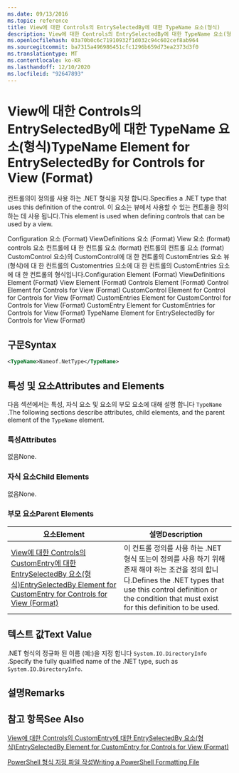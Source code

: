 ```yaml
---
ms.date: 09/13/2016
ms.topic: reference
title: View에 대한 Controls의 EntrySelectedBy에 대한 TypeName 요소(형식)
description: View에 대한 Controls의 EntrySelectedBy에 대한 TypeName 요소(형식)
ms.openlocfilehash: 03a70b0c6c71910932f1d032c94c602cef8ab964
ms.sourcegitcommit: ba7315a496986451cfc1296b659d73ea2373d3f0
ms.translationtype: MT
ms.contentlocale: ko-KR
ms.lasthandoff: 12/10/2020
ms.locfileid: "92647893"
---
```

# <a name="typename-element-for-entryselectedby-for-controls-for-view-format"></a><span data-ttu-id="efd43-103">View에 대한 Controls의 EntrySelectedBy에 대한 TypeName 요소(형식)</span><span class="sxs-lookup"><span data-stu-id="efd43-103">TypeName Element for EntrySelectedBy for Controls for View (Format)</span></span>

<span data-ttu-id="efd43-104">컨트롤의이 정의를 사용 하는 .NET 형식을 지정 합니다.</span><span class="sxs-lookup"><span data-stu-id="efd43-104">Specifies a .NET type that uses this definition of the control.</span></span> <span data-ttu-id="efd43-105">이 요소는 뷰에서 사용할 수 있는 컨트롤을 정의 하는 데 사용 됩니다.</span><span class="sxs-lookup"><span data-stu-id="efd43-105">This element is used when defining controls that can be used by a view.</span></span>

<span data-ttu-id="efd43-106">Configuration 요소 (Format) ViewDefinitions 요소 (Format) View 요소 (format) controls 요소 컨트롤에 대 한 컨트롤 요소 (format) 컨트롤의 컨트롤 요소 (format) CustomControl 요소)의 CustomControl에 대 한 컨트롤의 CustomEntries 요소 뷰 (형식)에 대 한 컨트롤의 Customentries 요소에 대 한 컨트롤의 CustomEntries 요소에 대 한 컨트롤의 형식입니다.</span><span class="sxs-lookup"><span data-stu-id="efd43-106">Configuration Element (Format) ViewDefinitions Element (Format) View Element (Format) Controls Element (Format) Control Element for Controls for View (Format) CustomControl Element for Control for Controls for View (Format) CustomEntries Element for CustomControl for Controls for View (Format) CustomEntry Element for CustomEntries for Controls for View (Format) TypeName Element for EntrySelectedBy for Controls for View (Format)</span></span>

## <a name="syntax"></a><span data-ttu-id="efd43-107">구문</span><span class="sxs-lookup"><span data-stu-id="efd43-107">Syntax</span></span>

```xml
<TypeName>Nameof.NetType</TypeName>

```

## <a name="attributes-and-elements"></a><span data-ttu-id="efd43-108">특성 및 요소</span><span class="sxs-lookup"><span data-stu-id="efd43-108">Attributes and Elements</span></span>

<span data-ttu-id="efd43-109">다음 섹션에서는 특성, 자식 요소 및 요소의 부모 요소에 대해 설명 합니다 `TypeName` .</span><span class="sxs-lookup"><span data-stu-id="efd43-109">The following sections describe attributes, child elements, and the parent element of the `TypeName` element.</span></span>

### <a name="attributes"></a><span data-ttu-id="efd43-110">특성</span><span class="sxs-lookup"><span data-stu-id="efd43-110">Attributes</span></span>

<span data-ttu-id="efd43-111">없음</span><span class="sxs-lookup"><span data-stu-id="efd43-111">None.</span></span>

### <a name="child-elements"></a><span data-ttu-id="efd43-112">자식 요소</span><span class="sxs-lookup"><span data-stu-id="efd43-112">Child Elements</span></span>

<span data-ttu-id="efd43-113">없음</span><span class="sxs-lookup"><span data-stu-id="efd43-113">None.</span></span>

### <a name="parent-elements"></a><span data-ttu-id="efd43-114">부모 요소</span><span class="sxs-lookup"><span data-stu-id="efd43-114">Parent Elements</span></span>

|<span data-ttu-id="efd43-115">요소</span><span class="sxs-lookup"><span data-stu-id="efd43-115">Element</span></span>|<span data-ttu-id="efd43-116">설명</span><span class="sxs-lookup"><span data-stu-id="efd43-116">Description</span></span>|
|-------------|-----------------|
|[<span data-ttu-id="efd43-117">View에 대한 Controls의 CustomEntry에 대한 EntrySelectedBy 요소(형식)</span><span class="sxs-lookup"><span data-stu-id="efd43-117">EntrySelectedBy Element for CustomEntry for Controls for View (Format)</span></span>](./entryselectedby-element-for-customentry-for-controls-for-view-format.md)|<span data-ttu-id="efd43-118">이 컨트롤 정의를 사용 하는 .NET 형식 또는이 정의를 사용 하기 위해 존재 해야 하는 조건을 정의 합니다.</span><span class="sxs-lookup"><span data-stu-id="efd43-118">Defines the .NET types that use this control definition or the condition that must exist for this definition to be used.</span></span>|

## <a name="text-value"></a><span data-ttu-id="efd43-119">텍스트 값</span><span class="sxs-lookup"><span data-stu-id="efd43-119">Text Value</span></span>

<span data-ttu-id="efd43-120">.NET 형식의 정규화 된 이름 (예:)을 지정 합니다 `System.IO.DirectoryInfo` .</span><span class="sxs-lookup"><span data-stu-id="efd43-120">Specify the fully qualified name of the .NET type, such as `System.IO.DirectoryInfo`.</span></span>

## <a name="remarks"></a><span data-ttu-id="efd43-121">설명</span><span class="sxs-lookup"><span data-stu-id="efd43-121">Remarks</span></span>

## <a name="see-also"></a><span data-ttu-id="efd43-122">참고 항목</span><span class="sxs-lookup"><span data-stu-id="efd43-122">See Also</span></span>

[<span data-ttu-id="efd43-123">View에 대한 Controls의 CustomEntry에 대한 EntrySelectedBy 요소(형식)</span><span class="sxs-lookup"><span data-stu-id="efd43-123">EntrySelectedBy Element for CustomEntry for Controls for View (Format)</span></span>](./entryselectedby-element-for-customentry-for-controls-for-view-format.md)

[<span data-ttu-id="efd43-124">PowerShell 형식 지정 파일 작성</span><span class="sxs-lookup"><span data-stu-id="efd43-124">Writing a PowerShell Formatting File</span></span>](./writing-a-powershell-formatting-file.md)
